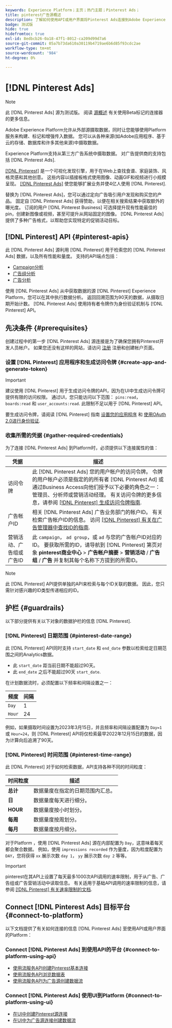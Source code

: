 ```yaml
---
keywords: Experience Platform；主页；热门主题；Pinterest Ads；
title: pinterest广告源概述
description: 了解如何使用API或用户界面将Pinterest Ads连接到Adobe Experience Platform。
badge: 测试版
hide: true
hidefromtoc: true
exl-id: 8edbcb26-0a18-47f1-8012-ca209d99d7a6
source-git-commit: 05a7b73da610a30119b4719ae6b6d85f93cdc2ae
workflow-type: tm+mt
source-wordcount: '984'
ht-degree: 0%

---
```


# [!DNL Pinterest Ads]

>[!NOTE]
>
>此 [!DNL Pinterest Ads] 源为测试版。 阅读 [源概述](../../home.md#terms-and-conditions) 有关使用Beta标记的连接器的更多信息。

Adobe Experience Platform允许从外部源摄取数据，同时让您能够使用Platform服务来构建、标记和增强传入数据。 您可以从各种来源(如Adobe应用程序、基于云的存储、数据库和许多其他来源)中摄取数据。

Experience Platform支持从第三方广告系统中摄取数据。 对广告提供商的支持包括 [!DNL Pinterest Ads].

[[!DNL Pinterest]](https://www.pinterest.com) 是一个可视化发现引擎，用于在Web上查找食谱、家庭装饰、风格灵感和其他创意。 这些内容以插接板格式使用图像、动画GIF和视频进行小规模呈现。 [[!DNL Pinterest Ads]](https://ads.pinterest.com/) 使您能够扩展业务并使4亿人使用 [!DNL Pinterest].

替换为 [!DNL Pinterest Ads]，您可以通过定向广告吸引用户发现和购买您的产品。 固定自 [!DNL Pinterest Ads] 获得赞助，以便在相关搜索结果中获取额外的曝光度。 订阅的用户 [!DNL Pinterest Business] 可选择提升现有性能最佳的pin，创建新图像或视频，甚至可提升从网站固定的图像。 [!DNL Pinterest Ads] 提供了多种广告格式，以帮助您实现特定的促销活动目标。

## [!DNL Pinterest] API {#pinterest-apis}

此 [!DNL Pinterest Ads] 源利用 [!DNL Pinterest] 用于检索您的 [!DNL Pinterest Ads] 数据，以及所有性能和量度。 支持的API端点包括：

* [Campaign分析](https://developers.pinterest.com/docs/api/v5/#operation/campaigns/analytics)
* [广告组分析](https://developers.pinterest.com/docs/api/v5/#operation/ad_groups/analytics)
* [广告分析](https://developers.pinterest.com/docs/api/v5/#operation/ads/analytics)

使用 [!DNL Pinterest Ads] 从中获取数据的源 [!DNL Pinterest] Experience Platform，您可以在其中执行数据分析。 返回回溯范围为90天的数据，从摄取日期开始计数。 [!DNL Pinterest Ads] 使用持有者令牌作为身份验证机制与 [!DNL Pinterest] API。

## 先决条件 {#prerequisites}

创建过程中的第一步 [!DNL Pinterest Ads] 源连接是为了确保您拥有Pinterest开发人员帐户。 如果您还没有这样的网站，请访问 [注册](https://www.pinterest.com/business/create/?next=https://developers.pinterest.com/account-setup/) 注册和创建帐户页面。

### 设置 [!DNL Pinterest] 应用程序和生成访问令牌 {#create-app-and-generate-token}

>[!IMPORTANT]
>
>建议使用 [!DNL Pinterest] 用于生成访问令牌的API，因为在UI中生成访问令牌可提供有限的访问权限。 通过UI，您只能访问以下范围： `pins:read`， `boards:read` 和 `user_accounts:read`. 此限制不足以用于 [!DNL Pinterest] API。

要生成访问令牌，请阅读 [!DNL Pinterest] 指南 [设置您的应用程序](https://developers.pinterest.com/docs/getting-started/set-up-app/) 和 [使用OAuth 2.0进行身份验证](https://developers.pinterest.com/docs/getting-started/authentication/).

### 收集所需的凭据 {#gather-required-credentials}

为了连接 [!DNL Pinterest Ads] 到Platform时，必须提供以下连接属性的值：

| 凭据 | 描述 |
| --- | --- |
| 访问令牌 | 此 [!DNL Pinterest Ads] 您的用户帐户的访问令牌。 令牌的用户帐户必须是指定的的所有者 [!DNL Pinterest Ad] 或通过Business Access向他们授予以下必要的角色之一：管理员、分析师或营销活动经理。 有关访问令牌的更多信息，请参阅 [[!DNL Pinterest] 生成访问令牌指南](https://developers.pinterest.com/docs/getting-started/set-up-app/). |
| 广告帐户ID | 相关 [!DNL Pinterest Ads] 广告业务部门的帐户ID。 有关检索广告帐户ID的信息。 访问 [[!DNL Pinterest] 有关在广告管理器中查找ID的指南](https://help.pinterest.com/en/business/article/find-ids-in-ads-manager). |
| 营销活动、广告组或广告ID | 此 `campaign`， `ad group`，或 `ad` 与您的广告帐户ID对应的ID。 要获取所需的ID，请导航到 [!DNL Pinterest] 第页对象 **pinterest商业中心** > **广告帐户摘要** > **营销活动** / **广告组** / **广告** 并复制其每个名称下方提到的所需ID。 |

>[!NOTE]
>
>此 [!DNL Pinterest] API提供单独的API来检索与每个ID关联的数据。 因此，您只需针对感兴趣的ID类型传递相应的ID。

## 护栏 {#guardrails}

以下部分提供有关以下对象的数据护栏的信息 [!DNL Pinterest].

### [!DNL Pinterest] 日期范围 {#pinterest-date-range}

此 [!DNL Pinterest] API同时支持 `start_date` 和 `end_date` 参数以检索给定日期范围之间的Analytics数据。

* 此 `start_date` 距当前日期不能超过90天。
* 此 `end_date` 之后不能超过90天 `start_date`.

在计划数据流时，必须配置以下频率和间隔设置之一：

| 频度 | 间隔 |
| --- | --- |
| `Day` | 1 |
| `Hour` | 24 |

例如，如果摄取时间设置为2023年3月15日，并且频率和间隔设置配置为 `Day=1` 或 `Hour=24`，则 [!DNL Pinterest] API将仅检索最早2022年12月15日的数据，因为计算向后追溯了90天。

### [!DNL Pinterest] 时间范围 {#pinterest-time-range}

此 [!DNL Pinterest] 对于如何检索数据，API支持各种不同的时间粒度：

| 时间粒度 | 描述 |
| --- | --- |
| **总计** | 数据量度在指定的日期范围内汇总。 |
| **日** | 数据量度每天进行细分。 |
| **HOUR** | 数据量度按小时划分。 |
| **每周** | 数据量度按周划分。 |
| **每月** | 数据量度按月细分。 |

对于Platform ，使用 [!DNL Pinterest Ads] 源在内部配置为 `Day`，这意味着每天都会聚合数据。 例如，使用 `impressions recorded` 作为量度，因为粒度配置为 `DAY`，您将获得 `xx` 展示次数 `day 1`， `yy` 展示次数 `day 2` 等等。

>[!IMPORTANT]
>
>pinterest在其API上设置了每天最多1000次API调用的速率限制，用于从广告、广告组或广告营销活动中读取信息。 有关适用于基础API调用的速率限制的信息，请参阅 [[!DNL Pinterest] 有关速率限制的文档](https://developers.pinterest.com/docs/reference/ratelimits/).

## Connect [!DNL Pinterest Ads] 目标平台 {#connect-to-platform}

以下文档提供了有关如何连接的信息 [!DNL Pinterest Ads] 至使用API或用户界面的Platform：

### Connect [!DNL Pinterest Ads] 到使用API的平台 {#connect-to-platform-using-api}

* [使用流服务API创建Pinterest基本连接](../../tutorials/api/create/advertising/pinterest-ads.md)
* [使用流服务API浏览数据表](../../tutorials/api/explore/tabular.md)
* [使用流服务API为广告源创建数据流](../../tutorials/api/collect/advertising.md)

### Connect [!DNL Pinterest Ads] 使用UI到Platform {#connect-to-platform-using-ui}

* [在UI中创建Pinterest源连接](../../tutorials/ui/create/advertising/pinterest-ads.md)
* [在UI中为广告源连接创建数据流](../../tutorials/ui/dataflow/advertising.md)
